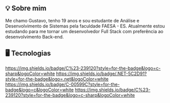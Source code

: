 ## 💡 Sobre mim
Me chamo Gustavo, tenho 19 anos e sou estudante de Análise e Desenvolvimento de Sistemas pela faculdade FAESA - ES.
Atualmente estou estudando para me tornar um desenvolvedor Full Stack com preferência ao desenvolvimento Back-end.
## 🖥️ Tecnologias
https://img.shields.io/badge/C%23-239120?style=for-the-badge&logo=c-sharp&logoColor=white
https://img.shields.io/badge/.NET-5C2D91?style=for-the-badge&logo=.net&logoColor=white
	https://img.shields.io/badge/C-00599C?style=for-the-badge&logo=c&logoColor=white
 https://img.shields.io/badge/C%23-239120?style=for-the-badge&logo=c-sharp&logoColor=white
